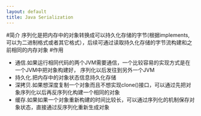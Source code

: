 ```yaml
---
layout: default
title: Java Serialization
---
```


#简介
序列化是把内存中的对象转换成可以持久化存储的字节(根据implements,可以为二进制格式或者其它格式），后续可通过读取持久化存储的字节流构建和之前相同的内存对象
#作用
- 通信.如果运行相同代码的两个JVM需要通信，一个比较容易的实现方式是在一个JVM中把对象构建好，
序列化以后发往到另外一个JVM
- 持久化.把内存中的对象状态信息持久化存储
- 深拷贝.如果想深度复制一个对象而且不想实现clone()接口，可以通过先把对象序列化以后再反序列化构建一个相同的对象
- 缓存.如果如果一个对象重新构建的时间比较长，可以通过序列化的机制保存对象状态，直接通过反序列化重新生成对象

